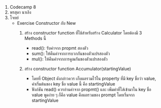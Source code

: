 1. Codecamp 8
2. พรสุดา  นาเลิง
3. โจทย์ 
    * Exercise Constructor กับ New
        1. สร้าง constructor function ที่ใช้สำหรับสร้าง Calculator โดยต้องมี 3 Methods นี้
            - read(): รับค่าจาก propmt สองตัว
            - sum(): ให้คืนค่าจากการบวกกันของตัวแปรสองตัว
            - mul(): ให้คืนค่าจากการคูณกันของตัวแปรสองตัว
            
        2. สร้าง constructor function Accumulator(startingValue)
            - โดยที่ Object ดังกล่าวควร เก็บผลรวมไว้ใน property ที่มี key ชื่อว่า value, ค่าเริ่มต้นของ key ชื่อ value นี้ คือ startingValue
            - ฟังก์ชัน read() ควรอ่านค่าจาก propmt() และ เพิ่มค่าที่ใส่เข้ามาใน key ชื่อ value พูดง่าย ๆ ก็คือ value คือผลรวมของ prompt โดยเริ่มจาก startingValue
